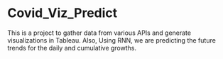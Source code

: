 # Covid_Viz_Predict
This is a project to gather data from various APIs and generate visualizations in Tableau. Also, Using RNN, we are predicting the future trends for the daily and cumulative growths.
